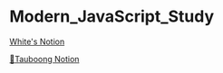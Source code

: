 # Modern_JavaScript_Study

[White's Notion](https://developer-white.notion.site/Modern-JS-173998bb208f4f64b7c6a3a505d4afbf)

[🍎Tauboong Notion](https://aromatic-farmer-405.notion.site/Modern-Deep-Die-9a93cb96eb654355a5bb1caa023f86b5)
